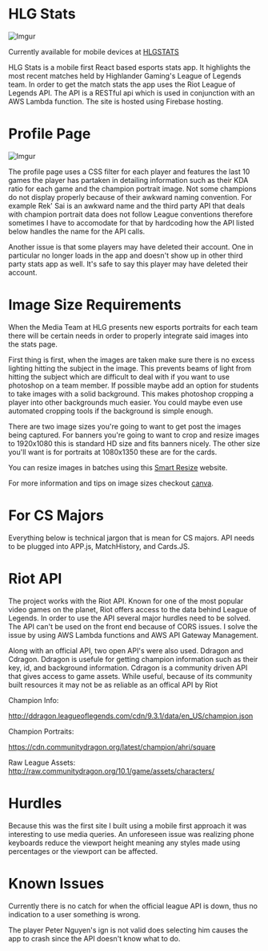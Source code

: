 # HLG Stats

![Imgur](https://i.imgur.com/RhptgNe.png)

Currently available for mobile devices at [HLGSTATS](https://stats.highlandergaming.org)

HLG Stats is a mobile first React based esports stats app. It highlights the most recent matches held by Highlander Gaming's League of Legends team. In order to get the match stats the app uses the Riot League of Legends API. The API is a RESTful api which is used in conjunction with an AWS Lambda function. The site is hosted using Firebase hosting. 

# Profile Page

![Imgur](https://i.imgur.com/bJmyk7f.png)

The profile page uses a CSS filter for each player and features the last 10 games the player has partaken in detailing information such as their KDA ratio for each game and the champion portrait image. Not some champions do not display properly because of their awkward naming convention. For example Rek' Sai is an awkward name and the third party API that deals with champion portrait data does not follow League conventions therefore sometimes I have to accomodate for that by hardcoding how the API listed below handles the name for the API calls. 

Another issue is that some players may have deleted their account. One in particular no longer loads in the app and doesn't show up in other third party stats app as well. It's safe to say this player may have deleted their account.

# Image Size Requirements

When the Media Team at HLG presents new esports portraits for each team there will be certain needs in order to properly integrate said
images into the stats page. 

First thing is first, when the images are taken make sure there is no excess lighting hitting the subject in the image. This prevents
beams of light from hitting the subject which are difficult to deal with if you want to use photoshop on a team member. If possible maybe
add an option for students to take images with a solid background. This makes photoshop cropping a player into other backgrounds much easier. You could maybe even use automated cropping tools if the background is simple enough. 

There are two image sizes you're going to want to get post the images being captured. For banners you're going to want to crop and resize images to 1920x1080 this is standard HD size and fits banners nicely. The other size you'll want is for portraits at 1080x1350 these are for the cards.

You can resize images in batches using this [Smart Resize](https://www.smartresize.com/) website.

For more information and tips on image sizes checkout [canva](https://www.canva.com/sizes/instagram/).


# For CS Majors

Everything below is technical jargon that is mean for CS majors. API needs to be plugged into APP.js, MatchHistory, and Cards.JS.

# Riot API

The project works with the Riot API. Known for one of the most popular video games on the planet, Riot offers access to the data behind League of Legends. In order to use the API several major hurdles need to be solved. The API can't be used on the front end because of CORS issues. I solve the issue by using AWS Lambda functions and AWS API Gateway Management.

Along with an official API, two open API's were also used. Ddragon and Cdragon. Ddragon is usefule for getting champion information such as their key, id, and background information. Cdragon is a community driven API that gives access to game assets. While useful, because of its community built resources it may not be as reliable as an offical API by Riot

Champion Info:

http://ddragon.leagueoflegends.com/cdn/9.3.1/data/en_US/champion.json

Champion Portraits:

https://cdn.communitydragon.org/latest/champion/ahri/square

Raw League Assets:
http://raw.communitydragon.org/10.1/game/assets/characters/

# Hurdles

Because this was the first site I built using a mobile first approach it was interesting to use media queries. An unforeseen issue was realizing phone keyboards reduce the viewport height meaning any styles made using percentages or the viewport can be affected. 

# Known Issues
Currently there is no catch for when the official league API is down, thus no indication to a user something is wrong. 

The player Peter Nguyen's ign is not valid does selecting him causes the app to crash since the API doesn't know what to do.






